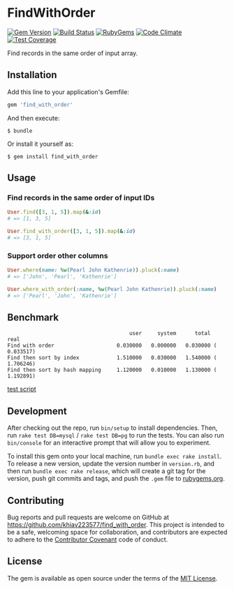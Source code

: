 
# FindWithOrder

[![Gem Version](https://img.shields.io/gem/v/find_with_order.svg?style=flat)](https://rubygems.org/gems/find_with_order)
[![Build Status](https://travis-ci.org/khiav223577/find_with_order.svg?branch=master)](https://travis-ci.org/khiav223577/find_with_order)
[![RubyGems](http://img.shields.io/gem/dt/find_with_order.svg?style=flat)](https://rubygems.org/gems/find_with_order)
[![Code Climate](https://codeclimate.com/github/khiav223577/find_with_order/badges/gpa.svg)](https://codeclimate.com/github/khiav223577/find_with_order)
[![Test Coverage](https://codeclimate.com/github/khiav223577/find_with_order/badges/coverage.svg)](https://codeclimate.com/github/khiav223577/find_with_order/coverage)

Find records in the same order of input array.

## Installation

Add this line to your application's Gemfile:

```ruby
gem 'find_with_order'
```

And then execute:

    $ bundle

Or install it yourself as:

    $ gem install find_with_order

## Usage

### Find records in the same order of input IDs
```rb
User.find([3, 1, 5]).map(&:id)
# => [1, 3, 5] 

User.find_with_order([3, 1, 5]).map(&:id)
# => [3, 1, 5] 
```
### Support order other columns
```rb
User.where(name: %w(Pearl John Kathenrie)).pluck(:name)
# => ['John', 'Pearl', 'Kathenrie']

User.where_with_order(:name, %w(Pearl John Kathenrie)).pluck(:name)
# => ['Pearl', 'John', 'Kathenrie']
```

## Benchmark

```
                                       user     system      total        real
Find with order                    0.030000   0.000000   0.030000 (  0.033517)
Find then sort by index            1.510000   0.030000   1.540000 (  1.706246)
Find then sort by hash mapping     1.120000   0.010000   1.130000 (  1.192891)
```
[test script](https://github.com/khiav223577/find_with_order/issues/4)

## Development

After checking out the repo, run `bin/setup` to install dependencies. Then, run `rake test DB=mysql` / `rake test DB=pg` to run the tests. You can also run `bin/console` for an interactive prompt that will allow you to experiment.

To install this gem onto your local machine, run `bundle exec rake install`. To release a new version, update the version number in `version.rb`, and then run `bundle exec rake release`, which will create a git tag for the version, push git commits and tags, and push the `.gem` file to [rubygems.org](https://rubygems.org).

## Contributing

Bug reports and pull requests are welcome on GitHub at https://github.com/khiav223577/find_with_order. This project is intended to be a safe, welcoming space for collaboration, and contributors are expected to adhere to the [Contributor Covenant](http://contributor-covenant.org) code of conduct.


## License

The gem is available as open source under the terms of the [MIT License](http://opensource.org/licenses/MIT).

